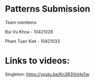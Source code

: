 # Patterns Submission

Team members:

Bui Vu Khoa - 10421028

Pham Tuan Kiet - 10421033

# Links to videos:

Singleton: https://youtu.be/Kn3R3VoHx5w

